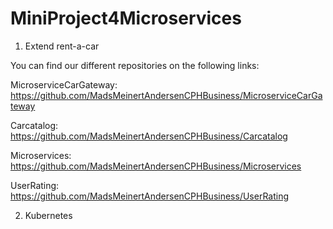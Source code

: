 # MiniProject4Microservices

1. Extend rent-a-car

You can find our different repositories on the following links:

MicroserviceCarGateway: https://github.com/MadsMeinertAndersenCPHBusiness/MicroserviceCarGateway

Carcatalog: https://github.com/MadsMeinertAndersenCPHBusiness/Carcatalog

Microservices: https://github.com/MadsMeinertAndersenCPHBusiness/Microservices

UserRating: https://github.com/MadsMeinertAndersenCPHBusiness/UserRating

2. Kubernetes

